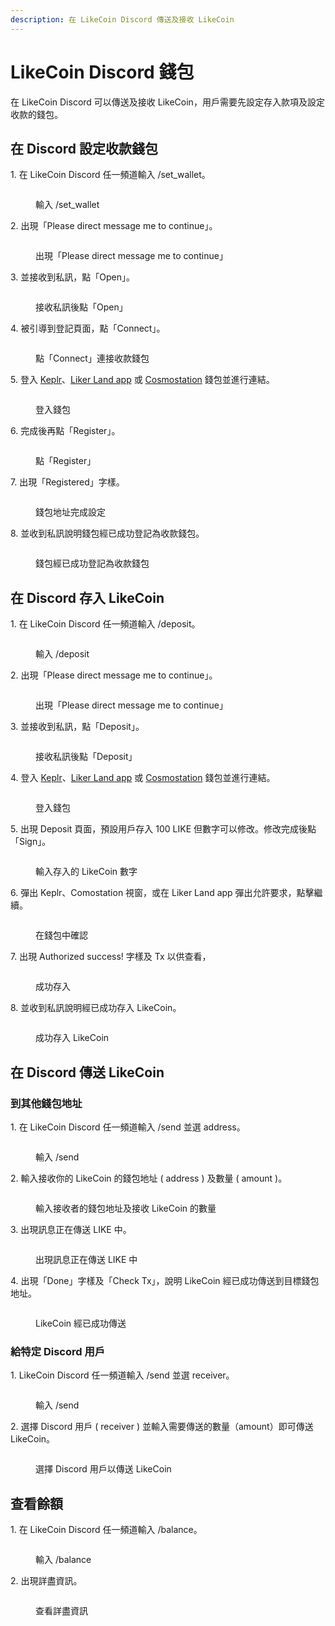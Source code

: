 ```yaml
---
description: 在 LikeCoin Discord 傳送及接收 LikeCoin
---
```


# LikeCoin Discord 錢包

在 LikeCoin Discord 可以傳送及接收 LikeCoin，用戶需要先設定存入款項及設定收款的錢包。

## 在 Discord 設定收款錢包

1\. 在 LikeCoin Discord 任一頻道輸入 /set\_wallet。

<figure><img src="../../.gitbook/assets/discord set wallet 1.png" alt=""><figcaption><p>輸入 /set_wallet</p></figcaption></figure>

2\. 出現「Please direct message me to continue」。

<figure><img src="../../.gitbook/assets/discord set wallet 2.png" alt=""><figcaption><p>出現「Please direct message me to continue」</p></figcaption></figure>

3\. 並接收到私訊，點「Open」。

<figure><img src="../../.gitbook/assets/discord set wallet 3.png" alt=""><figcaption><p>接收私訊後點「Open」</p></figcaption></figure>

4\. 被引導到登記頁面，點「Connect」。

<figure><img src="../../.gitbook/assets/discord set wallet 4.png" alt=""><figcaption><p>點「Connect」連接收款錢包</p></figcaption></figure>

5\. 登入 [Keplr](../wallet/keplr/)、[Liker Land app](../../user-guide/liker-land/download.md) 或 [Cosmostation](../wallet/cosmostation/) 錢包並進行連結。

<figure><img src="../../.gitbook/assets/discord set wallet 5.png" alt=""><figcaption><p>登入錢包</p></figcaption></figure>

6\. 完成後再點「Register」。

<figure><img src="../../.gitbook/assets/discord set wallet 6.png" alt=""><figcaption><p>點「Register」</p></figcaption></figure>

7\. 出現「Registered」字樣。

<figure><img src="../../.gitbook/assets/discord set wallet 7.png" alt=""><figcaption><p>錢包地址完成設定</p></figcaption></figure>

8\. 並收到私訊說明錢包經已成功登記為收款錢包。

<figure><img src="../../.gitbook/assets/discord set wallet 8.png" alt=""><figcaption><p>錢包經已成功登記為收款錢包</p></figcaption></figure>

## 在 Discord 存入 LikeCoin

1\. 在 LikeCoin Discord 任一頻道輸入 /deposit。

<figure><img src="../../.gitbook/assets/discord deposit 1.png" alt=""><figcaption><p>輸入 /deposit</p></figcaption></figure>

2\. 出現「Please direct message me to continue」。

<figure><img src="../../.gitbook/assets/discord deposit 2.png" alt=""><figcaption><p>出現「Please direct message me to continue」</p></figcaption></figure>

3\. 並接收到私訊，點「Deposit」。

<figure><img src="../../.gitbook/assets/discord deposit 3.png" alt=""><figcaption><p>接收私訊後點「Deposit」</p></figcaption></figure>

4\. 登入 [Keplr](../wallet/keplr/)、[Liker Land app](../../user-guide/liker-land/download.md) 或 [Cosmostation](../wallet/cosmostation/) 錢包並進行連結。

<figure><img src="../../.gitbook/assets/discord deposit 4.png" alt=""><figcaption><p>登入錢包</p></figcaption></figure>

5\. 出現 Deposit 頁面，預設用戶存入 100 LIKE 但數字可以修改。修改完成後點「Sign」。

<figure><img src="../../.gitbook/assets/discord deposit 5.png" alt=""><figcaption><p>輸入存入的 LikeCoin 數字</p></figcaption></figure>

6\. 彈出 Keplr、Comostation 視窗，或在 Liker Land app 彈出允許要求，點擊繼續。

<figure><img src="../../.gitbook/assets/discord deposit 6.png" alt=""><figcaption><p>在錢包中確認</p></figcaption></figure>

7\. 出現 Authorized success! 字樣及 Tx 以供查看，

<figure><img src="../../.gitbook/assets/discord deposit 7.png" alt=""><figcaption><p>成功存入</p></figcaption></figure>

8\. 並收到私訊說明經已成功存入 LikeCoin。

<figure><img src="../../.gitbook/assets/discord deposit 8.png" alt=""><figcaption><p>成功存入 LikeCoin</p></figcaption></figure>

## 在 Discord 傳送 LikeCoin

### 到其他錢包地址

1\. 在 LikeCoin Discord 任一頻道輸入 /send 並選 address。

<figure><img src="../../.gitbook/assets/discord send 1.png" alt=""><figcaption><p>輸入 /send</p></figcaption></figure>

2\. 輸入接收你的 LikeCoin 的錢包地址 ( address ) 及數量 ( amount )。

<figure><img src="../../.gitbook/assets/discord send 2.png" alt=""><figcaption><p>輸入接收者的錢包地址及接收 LikeCoin 的數量</p></figcaption></figure>

3\. 出現訊息正在傳送 LIKE 中。

<figure><img src="../../.gitbook/assets/discord send 3.png" alt=""><figcaption><p>出現訊息正在傳送 LIKE 中</p></figcaption></figure>

4\. 出現「Done」字樣及「Check Tx」，說明 LikeCoin 經已成功傳送到目標錢包地址。

<figure><img src="../../.gitbook/assets/discord send 4.png" alt=""><figcaption><p>LikeCoin 經已成功傳送</p></figcaption></figure>

### 給特定 Discord 用戶

1\. LikeCoin Discord 任一頻道輸入 /send 並選 receiver。

<figure><img src="../../.gitbook/assets/discord send 5.png" alt=""><figcaption><p>輸入 /send</p></figcaption></figure>

2\.  選擇 Discord 用戶 ( receiver ) 並輸入需要傳送的數量（amount）即可傳送 LikeCoin。

<figure><img src="../../.gitbook/assets/discord send 6.png" alt=""><figcaption><p>選擇 Discord 用戶以傳送 LikeCoin</p></figcaption></figure>

## 查看餘額

1\. 在 LikeCoin Discord 任一頻道輸入 /balance。

<figure><img src="../../.gitbook/assets/discord balance 1.png" alt=""><figcaption><p>輸入 /balance</p></figcaption></figure>

2\. 出現詳盡資訊。

<figure><img src="../../.gitbook/assets/discord balance 2.png" alt=""><figcaption><p>查看詳盡資訊</p></figcaption></figure>

